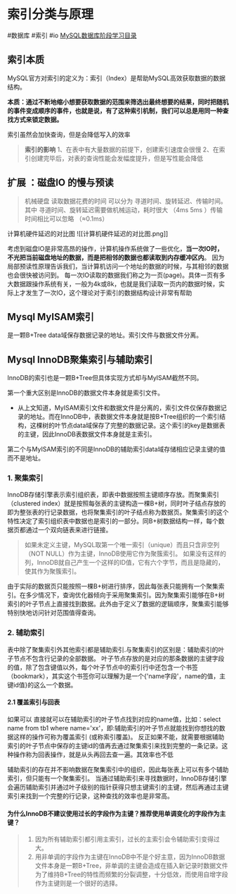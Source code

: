 # 索引分类与原理
#数据库  #索引 #io
 [MySQL数据库阶段学习目录](https://www.cnblogs.com/clschao/articles/10065275.html)
## 索引本质 
MySQL官方对索引的定义为：索引（Index）是帮助MySQL高效获取数据的数据结构。

**本质：通过不断地缩小想要获取数据的范围来筛选出最终想要的结果，同时把随机的事件变成顺序的事件，也就是说，有了这种索引机制，我们可以总是用同一种查找方式来锁定数据。**

索引虽然会加快查询，但是会降低写入的效率
> **索引的影响**
> 1、在表中有大量数据的前提下，创建索引速度会很慢
> 2、在索引创建完毕后，对表的查询性能会发幅度提升，但是写性能会降低

## 扩展 ：磁盘IO 的慢与预读
> 机械硬盘 读取数据花费的时间 可以分为 寻道时间、旋转延迟、传输时间。其中 寻道时间、旋转延迟需要做机械运动，耗时很大 （4ms 5ms ）传输时间相比可以忽略 （≈0.1ms）

计算机硬件延迟的对比图
![[计算机硬件延迟的对比图.png]]

考虑到磁盘IO是非常高昂的操作，计算机操作系统做了一些优化，**当一次IO时，不光把当前磁盘地址的数据，而是把相邻的数据也都读取到内存缓冲区内**。
因为局部预读性原理告诉我们，当计算机访问一个地址的数据的时候，与其相邻的数据也会很快被访问到。
每一次IO读取的数据我们称之为一页(page)。具体一页有多大数据跟操作系统有关，一般为4k或8k，也就是我们读取一页内的数据时候，实际上才发生了一次IO，这个理论对于索引的数据结构设计非常有帮助

## Mysql MyISAM索引
是一颗B+Tree data域保存数据记录的地址。索引文件与数据文件分离。
## Mysql InnoDB聚集索引与辅助索引
InnoDB的索引也是一颗B+Tree但具体实现方式却与MyISAM截然不同。

第一个重大区别是InnoDB的数据文件本身就是索引文件。
  - 从上文知道，MyISAM索引文件和数据文件是分离的，索引文件仅保存数据记录的地址。而在InnoDB中，表数据文件本身就是按B+Tree组织的一个索引结构，这棵树的叶节点data域保存了完整的数据记录。这个索引的key是数据表的主键，因此InnoDB表数据文件本身就是主索引。

第二个与MyISAM索引的不同是InnoDB的辅助索引data域存储相应记录主键的值而不是地址。
### 1. 聚集索引
InnoDB存储引擎表示索引组织表，即表中数据按照主键顺序存放。而聚集索引（clustered index）就是按照每张表的主键构造一棵B+树，同时叶子结点存放的即为整张表的行记录数据，也将聚集索引的叶子结点称为数据页。聚集索引的这个特性决定了索引组织表中数据也是索引的一部分。同B+树数据结构一样，每个数据页都通过一个双向链表来进行链接。
    
> 如果未定义主键，MySQL取第一个唯一索引（unique）而且只含非空列（NOT NULL）作为主键，InnoDB使用它作为聚簇索引。
 > 如果没有这样的列，InnoDB就自己产生一个这样的ID值，它有六个字节，而且是隐藏的，使其作为聚簇索引。

由于实际的数据页只能按照一棵B+树进行排序，因此每张表只能拥有一个聚集索引。在多少情况下，查询优化器倾向于采用聚集索引。因为聚集索引能够在B+树索引的叶子节点上直接找到数据。此外由于定义了数据的逻辑顺序，聚集索引能够特别快地访问针对范围值得查询。

### 2. 辅助索引
表中除了聚集索引外其他索引都是辅助索引.与聚集索引的区别是：辅助索引的叶子节点不包含行记录的全部数据。
叶子节点存放的是对应的那条数据的主键字段的值，除了包含键值以外，每个叶子节点中的索引行中还包含一个书签（bookmark），其实这个书签你可以理解为是一个{'name字段'，name的值，主键id值}的这么一个数据。

 #### 2.1 覆盖索引与回表
如果可以 直接就可以在辅助索引的叶子节点找到对应的name值，比如：select name from tb1 where name='xx'，即:辅助索引的叶子节点就能找到你想找的数据这样的操作可称为覆盖索引 (或称索引覆盖)。
反正如果不能，就需要根据辅助索引的叶子节点中保存的主键id的值再去通过聚集索引来找到完整的一条记录。这种操作称为回表操作，就是从头再回去查一遍。其效率也不低

辅助索引的存在并不影响数据在聚集索引中的组织，因此每张表上可以有多个辅助索引，但只能有一个聚集索引。
当通过辅助索引来寻找数据时，InnoDB存储引擎会遍历辅助索引并通过叶子级别的指针获得只想主键索引的主键，然后再通过主键索引来找到一个完整的行记录，这种查找的效率也是非常高。

#### 为什么InnoDB不建议使用过长的字段作为主键？推荐使用单调变化的字段作为主键？
> 1. 因为所有辅助索引都引用主索引，过长的主索引会令辅助索引变得过大。
> 2. 用非单调的字段作为主键在InnoDB中不是个好主意，因为InnoDB数据文件本身是一颗B+Tree，非单调的主键会造成在插入新记录时数据文件为了维持B+Tree的特性而频繁的分裂调整，十分低效，而使用自增字段作为主键则是一个很好的选择。